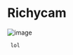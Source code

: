 # Richycam

![image](https://github.com/user-attachments/assets/14bf4595-3316-4a41-b76c-03ae2e427492)



     lol 

